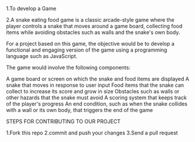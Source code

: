 1.To develop a Game

2.A snake eating food game is a classic arcade-style game where the player controls a snake that moves around a game board, collecting food items while avoiding obstacles such as walls and the snake's own body.

 For a project based on this game, the objective would be to develop a functional and engaging version of the game using a programming language such as JavaScript.

 The game would involve the following components:

 A game board or screen on which the snake and food items are displayed
 A snake that moves in response to user input
 Food items that the snake can collect to increase its score and grow in size
 Obstacles such as walls or other hazards that the snake must avoid
 A scoring system that keeps track of the player's progress
 An end condition, such as when the snake collides with a wall or its own body, that triggers the end of the game



STEPS FOR CONTRIBUTING TO OUR PROJECT

1.Fork this repo
2.commit and push your changes
3.Send a pull request